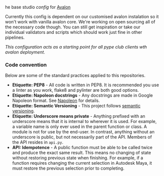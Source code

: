 he base studio _config_ for [Avalon](https://getavalon.github.io/)

Currently this config is dependent on our customised avalon instalation so it won't work with vanilla avalon core. We're working on open sourcing all of the necessary code though. You can still get inspiration or take our individual validators and scripts which should work just fine in other pipelines.

_This configuration acts as a starting point for all pype club clients wth avalon deployment._

### Code convention

Below are some of the standard practices applied to this repositories.

-   **Etiquette: PEP8**
    		\- All code is written in PEP8. It is recommended you use a linter as you work, flake8 and pylinter are both good options.
-   **Etiquette: Napoleon docstrings**
    		\- Any docstrings are made in Google Napoleon format. See [Napoleon](https://sphinxcontrib-napoleon.readthedocs.io/en/latest/example_google.html) for details.
-   **Etiquette: Semantic Versioning**
    		\- This project follows [semantic versioning](http://semver.org).
-   **Etiquette: Underscore means private**
    		\- Anything prefixed with an underscore means that it is internal to wherever it is used. For example, a variable name is only ever used in the parent function or class. A module is not for use by the end-user. In contrast, anything without an underscore is public, but not necessarily part of the API. Members of the API resides in `api.py`.
-   **API: Idempotence**
    		\- A public function must be able to be called twice and produce the exact same result. This means no changing of state without restoring previous state when finishing. For example, if a function requires changing the current selection in Autodesk Maya, it must restore the previous selection prior to completing.
